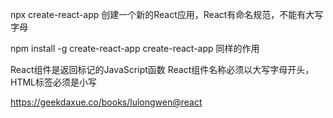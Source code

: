 npx create-react-app <name>
创建一个新的React应用，React有命名规范，不能有大写字母

npm install -g create-react-app
create-react-app <name>
同样的作用


<!-- 
学习到：
1.如何创建和嵌套组件
2.如何添加标记和样式
3.如何显示数据
4.如何渲染条件和列表
5.如何响应事件和更新屏幕
6.如何在组件之间共享数据 
-->

React组件是返回标记的JavaScript函数
React组件名称必须以大写字母开头，HTML标签必须是小写

https://geekdaxue.co/books/lulongwen@react